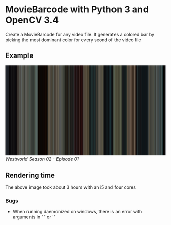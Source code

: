 # MovieBarcode with Python 3 and OpenCV 3.4
Create a MovieBarcode for any video file. It generates a colored bar by picking the most dominant color for every seond of the video file

## Example
![Westworld S02E01](https://raw.githubusercontent.com/primus852/python-movie-barcode/master/result/westworld_s02e01.jpg)
*Westworld Season 02 - Episode 01*

## Rendering time
The above image took about 3 hours with an i5 and four cores

### Bugs
- When running daemonized on windows, there is an error with arguments in "" or ''